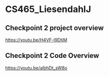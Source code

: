# CS465_LiesendahlJ
## Checkpoint 2 project overview
https://youtu.be/H4VF-l9DtiM
## Checkpoint 2 Code Overview
https://youtu.be/albhDt_sW8o
